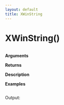 ```yaml
---
layout: default
title: XWinString
---
```


# XWinString()

``` c

```

**Arguments**

**Returns**

**Description**

**Examples**

``` c

```

Output:

```

```
